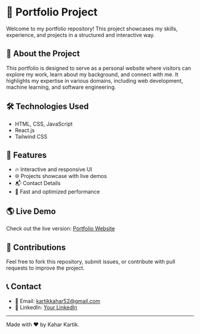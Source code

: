 # 📌 Portfolio Project

Welcome to my portfolio repository! This project showcases my skills, experience, and projects in a structured and interactive way.

## 🚀 About the Project
This portfolio is designed to serve as a personal website where visitors can explore my work, learn about my background, and connect with me. It highlights my expertise in various domains, including web development, machine learning, and software engineering.

## 🛠️ Technologies Used
- HTML, CSS, JavaScript
- React.js
- Tailwind CSS

## 📸 Features
- 🔥 Interactive and responsive UI
- 🌐 Projects showcase with live demos
- 📬 Contact Details
- 🚀 Fast and optimized performance


## 🌎 Live Demo
Check out the live version: [Portfolio Website](https://portfolio-kahar-kartiks-projects.vercel.app/)

## 🤝 Contributions
Feel free to fork this repository, submit issues, or contribute with pull requests to improve the project.

## 📞 Contact
- 📧 Email: kartikkahar52@gmail.com
- 🔗 LinkedIn: [Your LinkedIn](https://www.linkedin.com/in/kahar-kartik)

---
Made with ❤️ by Kahar Kartik.

